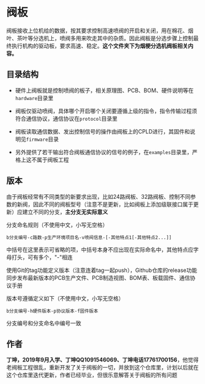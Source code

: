 # 阀板

阀板接收上位机给的数据，按其要求控制高速喷阀的开启和关闭，用在棉花、烟叶、茶叶等分选机上，喷阀多用来吹走其中的杂质。因此阀板是分选步骤上控制最终执行机构的驱动板，要求高速、稳定。**这个文件夹下为烟梗分选机阀板相关内容。**

## 目录结构

- 硬件上阀板就是控制喷阀的板子，相关原理图、PCB、BOM、硬件说明等在`hardware`目录里

- 阀板仅驱动喷阀，具体哪个开启哪个关闭要遵循上级的指令，指令传输过程须符合通信协议，通信协议在`protocol`目录里

- 阀板读取通信数据、发出控制信号的操作由阀板上的CPLD进行，其固件和说明见`firmware`目录
- 另外提供了若干输出符合阀板通信协议的信号的例子，在`examples`目录里，严格上这不属于阀板工程

## 版本

由于阀板经常有不同类型的新要求出现，比如24路阀板、32路阀板、控制不同参数的新阀，因此不同的阀板型号（注意不是更新，比如阀板上添加级联接口属于更新）应建立不同的分支，**主分支无实际意义**

分支命名规则（不使用中文，小写无空格）

```shell
b分支编号-c路数-p生产环境项目名-v喷阀信息-[-其他特点1[-其他特点2...]]
```

中括号在这里表示可省略的项，中括号本身不应出现在实际命名中，其他特点应字母打头，可有多个，"-"相连

使用Git的tag功能定义版本（注意连着tag一起push），Github仓库的release功能同步发布最新版本的PCB生产文件、PCB制造视图、BOM表、板载固件、通信协议手册

版本号遵循定义如下（不使用中文，小写无空格）

```shell
b分支编号-h硬件版本-p协议版本-f固件版本
```

分支编号和分支命名中编号一致

##  作者

**丁坤，2019年9月入学、丁坤QQ1091546069、丁坤电话17761700156**，他觉得老阀板工程很乱，重新开发了关于阀板的一切，并放到这个仓库里，计划以后就在这个仓库里迭代更新，作者已经毕业，但很乐意解答关于阀板的所有问题

